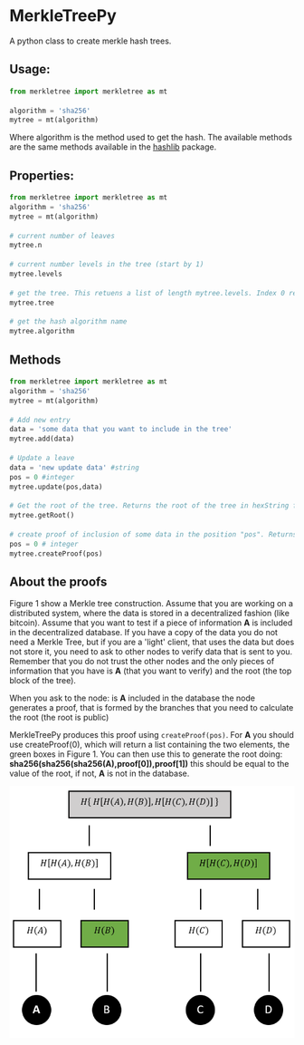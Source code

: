 # MerkleTreePy
A python class to create merkle hash trees.

## Usage:

```python
from merkletree import merkletree as mt

algorithm = 'sha256'
mytree = mt(algorithm)

```
Where algorithm is the method used to get the hash. The available methods are the same methods available in the [hashlib](https://docs.python.org/2/library/hashlib.html) package.


## Properties:
```python
from merkletree import merkletree as mt
algorithm = 'sha256'
mytree = mt(algorithm)

# current number of leaves
mytree.n

# current number levels in the tree (start by 1)
mytree.levels

# get the tree. This retuens a list of length mytree.levels. Index 0 represent the leaves, index -1 is the root
mytree.tree

# get the hash algorithm name
mytree.algorithm
```

## Methods
```python
from merkletree import merkletree as mt
algorithm = 'sha256'
mytree = mt(algorithm)

# Add new entry
data = 'some data that you want to include in the tree'
mytree.add(data)

# Update a leave
data = 'new update data' #string
pos = 0 #integer
mytree.update(pos,data)

# Get the root of the tree. Returns the root of the tree in hexString format witout 0x
mytree.getRoot()

# create proof of inclusion of some data in the position "pos". Returns an array with the branches needed calculate the root using the data at position "pos". It is assumed that the validator have the root(which is public) and the data at position pos that he/she wants to validate. 
pos = 0 # integer
mytree.createProof(pos)
```

## About the proofs

Figure 1 show a Merkle tree construction. Assume that you are working on a distributed system, where the data is stored in a decentralized fashion (like bitcoin). Assume that you want to test if a piece of information **A** is included in the decentralized database. If you have a copy of the data you do not need a Merkle Tree, but if you are a 'light' client, that uses the data but does not store it, you need to ask to other nodes to verify data that is sent to you. Remember that you do not trust the other nodes and the only pieces of information that you have is **A** (that you want to verify) and the root (the top block of the tree). 

When you ask to the node: is **A** included in the database the node generates a proof, that is formed by the branches that you need to calculate the root (the root is public)

MerkleTreePy produces this proof using `createProof(pos)`. For **A** you should use createProof(0), which will return a list containing the two elements, the green boxes in Figure 1. You can then use this to generate the root doing: **sha256(sha256(sha256(A),proof[0]),proof[1])** this should be equal to the value of the root, if not,  **A** is not in the database.

![Figure 1](https://github.com/jfdelgad/MerkleTreePy/blob/master/merkletree.png)
